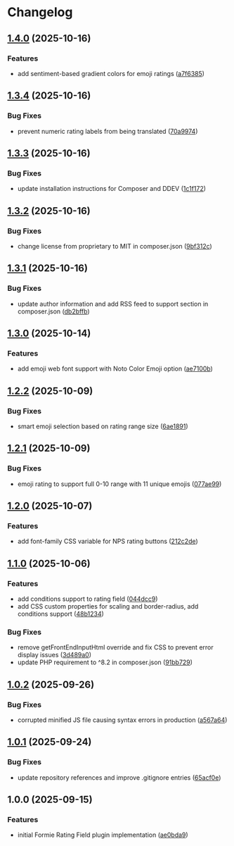 # Changelog

## [1.4.0](https://github.com/LindemannRock/craft-formie-rating-field/compare/v1.3.4...v1.4.0) (2025-10-16)


### Features

* add sentiment-based gradient colors for emoji ratings ([a7f6385](https://github.com/LindemannRock/craft-formie-rating-field/commit/a7f6385433bdf5218a324a9ebd9eb55222aef32a))

## [1.3.4](https://github.com/LindemannRock/craft-formie-rating-field/compare/v1.3.3...v1.3.4) (2025-10-16)


### Bug Fixes

* prevent numeric rating labels from being translated ([70a9974](https://github.com/LindemannRock/craft-formie-rating-field/commit/70a99742cfbc5d6b8ee6af799247fb1fc07171c9))

## [1.3.3](https://github.com/LindemannRock/craft-formie-rating-field/compare/v1.3.2...v1.3.3) (2025-10-16)


### Bug Fixes

* update installation instructions for Composer and DDEV ([1c1f172](https://github.com/LindemannRock/craft-formie-rating-field/commit/1c1f172f37335889af8dc25b6942d764102a21be))

## [1.3.2](https://github.com/LindemannRock/craft-formie-rating-field/compare/v1.3.1...v1.3.2) (2025-10-16)


### Bug Fixes

* change license from proprietary to MIT in composer.json ([9bf312c](https://github.com/LindemannRock/craft-formie-rating-field/commit/9bf312c5cccb6bd3280eb9d2799bce9a85b777a1))

## [1.3.1](https://github.com/LindemannRock/craft-formie-rating-field/compare/v1.3.0...v1.3.1) (2025-10-16)


### Bug Fixes

* update author information and add RSS feed to support section in composer.json ([db2bffb](https://github.com/LindemannRock/craft-formie-rating-field/commit/db2bffb8ee9b85994687e3f82d30cd2a8d94c9e3))

## [1.3.0](https://github.com/LindemannRock/craft-formie-rating-field/compare/v1.2.2...v1.3.0) (2025-10-14)


### Features

* add emoji web font support with Noto Color Emoji option ([ae7100b](https://github.com/LindemannRock/craft-formie-rating-field/commit/ae7100b044d312a336fb365339542b7bf395f409))

## [1.2.2](https://github.com/LindemannRock/craft-formie-rating-field/compare/v1.2.1...v1.2.2) (2025-10-09)


### Bug Fixes

* smart emoji selection based on rating range size ([6ae1891](https://github.com/LindemannRock/craft-formie-rating-field/commit/6ae1891e0913c632fd9a1e194f4106e7caf883be))

## [1.2.1](https://github.com/LindemannRock/craft-formie-rating-field/compare/v1.2.0...v1.2.1) (2025-10-09)


### Bug Fixes

* emoji rating to support full 0-10 range with 11 unique emojis ([077ae99](https://github.com/LindemannRock/craft-formie-rating-field/commit/077ae99910c5cc1142ad0971e720f914177bfe22))

## [1.2.0](https://github.com/LindemannRock/craft-formie-rating-field/compare/v1.1.0...v1.2.0) (2025-10-07)


### Features

* add font-family CSS variable for NPS rating buttons ([212c2de](https://github.com/LindemannRock/craft-formie-rating-field/commit/212c2de0eb13818792fe1ff24884f63c5d79f7e2))

## [1.1.0](https://github.com/LindemannRock/craft-formie-rating-field/compare/v1.0.2...v1.1.0) (2025-10-06)


### Features

* add conditions support to rating field ([044dcc9](https://github.com/LindemannRock/craft-formie-rating-field/commit/044dcc944ff0954e2d627c56ca6915387abda907))
* add CSS custom properties for scaling and border-radius, add conditions support ([48b1234](https://github.com/LindemannRock/craft-formie-rating-field/commit/48b12346877b2214a9c52fe1e8b43db545dd5333))


### Bug Fixes

* remove getFrontEndInputHtml override and fix CSS to prevent error display issues ([3d489a0](https://github.com/LindemannRock/craft-formie-rating-field/commit/3d489a0bb6b8fedf2951fc677815b88271d88493))
* update PHP requirement to ^8.2 in composer.json ([91bb729](https://github.com/LindemannRock/craft-formie-rating-field/commit/91bb729229384dd37dec76f5f11a90cfdfc7fd22))

## [1.0.2](https://github.com/LindemannRock/craft-formie-rating-field/compare/v1.0.1...v1.0.2) (2025-09-26)


### Bug Fixes

* corrupted minified JS file causing syntax errors in production ([a567a64](https://github.com/LindemannRock/craft-formie-rating-field/commit/a567a64791259b730a67228878a901f7423623bd))

## [1.0.1](https://github.com/LindemannRock/craft-formie-rating-field/compare/v1.0.0...v1.0.1) (2025-09-24)


### Bug Fixes

* update repository references and improve .gitignore entries ([65acf0e](https://github.com/LindemannRock/craft-formie-rating-field/commit/65acf0eafa28c6e4e1d0729ce8fb2328d02a49f4))

## 1.0.0 (2025-09-15)


### Features

* initial Formie Rating Field plugin implementation ([ae0bda9](https://github.com/LindemannRock/formie-rating-field/commit/ae0bda901b95b7adef3c28efc29a7e65c3ec3734))
